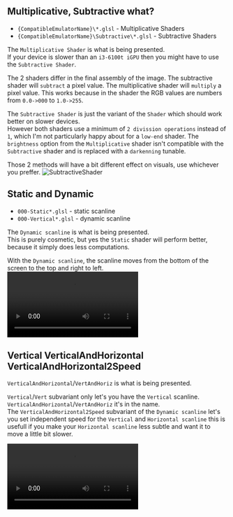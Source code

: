 Multiplicative, Subtractive what?
---
* `{CompatibleEmulatorName}\*.glsl` - Multiplicative Shaders
* `{CompatibleEmulatorName}\Subtractive\*.glsl` - Subtractive Shaders

The `Multiplicative Shader` is what is being presented.   
If your device is slower than an `i3-6100t iGPU` then you might have to use the `Subtractive Shader`.   

The 2 shaders differ in the final assembly of the image.
The subtractive shader will `subtract` a pixel value.
The multiplicative shader will `multiply` a pixel value.
This works because in the shader the RGB values are numbers from `0.0->000` to `1.0->255`.


The `Subtractive Shader` is just the variant of the `Shader` which should work better on slower devices.   
However both shaders use a minimum of `2 divission operations` instead of `1`, which I'm not particularly happy about for a `low-end` shader.
The `brightness` option from the `Multiplicative` shader isn't compatible with the `Subtractive` shader and is replaced with a `darkenning` tunable.

Those 2 methods will have a bit different effect on visuals, use whichever you preffer.
![SubtractiveShader](.images/Differences/SubtractiveMultiplicative.png)

Static and Dynamic
---
* `000-Static*.glsl`   - static scanline
* `000-Vertical*.glsl` - dynamic scanline

The `Dynamic scanline` is what is being presented.   
This is purely cosmetic, but yes the `Static` shader will perform better, because it simply does less computations.   

With the `Dynamic scanline`, the scanline moves from the bottom of the screen to the top and right to left.   
![Stative](.videos/Differences/StativeDynamic.webm)

Vertical VerticalAndHorizontal VerticalAndHorizontal2Speed
---
`VerticalAndHorizontal`/`VertAndHoriz` is what is being presented.     

`Vertical`/`Vert` subvariant only let's you have the `Vertical` scanline.   
`VerticalAndHorizontal`/`VertAndHoriz` it's in the name.   
The `VerticalAndHorizontal2Speed` subvariant of the `Dynamic scanline` let's you set independent speed for the `Vertical` and `Horizontal scanline` this is usefull if you make your `Horizontal scanline` less subtle and want it to move a little bit slower.

![2Speed](.videos/Differences/VertHorizontal2Speed.webm)
